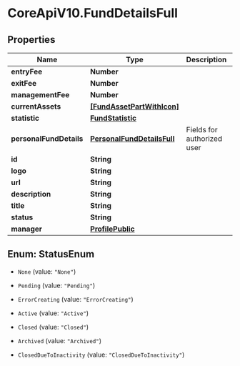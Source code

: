 # CoreApiV10.FundDetailsFull

## Properties
Name | Type | Description | Notes
------------ | ------------- | ------------- | -------------
**entryFee** | **Number** |  | [optional] 
**exitFee** | **Number** |  | [optional] 
**managementFee** | **Number** |  | [optional] 
**currentAssets** | [**[FundAssetPartWithIcon]**](FundAssetPartWithIcon.md) |  | [optional] 
**statistic** | [**FundStatistic**](FundStatistic.md) |  | [optional] 
**personalFundDetails** | [**PersonalFundDetailsFull**](PersonalFundDetailsFull.md) | Fields for authorized user | [optional] 
**id** | **String** |  | [optional] 
**logo** | **String** |  | [optional] 
**url** | **String** |  | [optional] 
**description** | **String** |  | [optional] 
**title** | **String** |  | [optional] 
**status** | **String** |  | [optional] 
**manager** | [**ProfilePublic**](ProfilePublic.md) |  | [optional] 


<a name="StatusEnum"></a>
## Enum: StatusEnum


* `None` (value: `"None"`)

* `Pending` (value: `"Pending"`)

* `ErrorCreating` (value: `"ErrorCreating"`)

* `Active` (value: `"Active"`)

* `Closed` (value: `"Closed"`)

* `Archived` (value: `"Archived"`)

* `ClosedDueToInactivity` (value: `"ClosedDueToInactivity"`)




